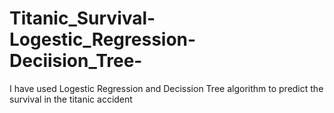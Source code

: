 # Titanic_Survival-Logestic_Regression-Deciision_Tree-
I have used Logestic Regression and Decission Tree algorithm to predict the survival in the titanic accident
